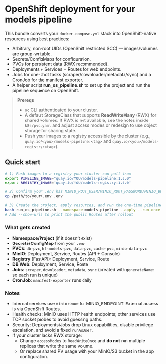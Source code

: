 # OpenShift deployment for your models pipeline

This bundle converts your `docker-compose.yml` stack into OpenShift-native resources using best practices:
- Arbitrary, non-root UIDs (OpenShift restricted SCC) — images/volumes are group-writable.
- Secrets/ConfigMaps for configuration.
- PVCs for persistent data (RWX recommended).
- Deployments + Services + Routes for web endpoints.
- Jobs for one-shot tasks (scraper/downloader/metadata/sync) and a CronJob for the manifest exporter.
- A helper script **run_os_pipeline.sh** to set up the project and run the pipeline sequence on OpenShift.

> **Prereqs**
> - `oc` CLI authenticated to your cluster.
> - A default StorageClass that supports **ReadWriteMany** (RWX) for shared volumes. If RWX is not available, see the notes inside `k8s/pvc.yaml` and adjust access modes or redesign to use object storage for sharing state.
> - Push your images to a registry accessible by the cluster (e.g., `quay.io/<you>/models-pipeline:<tag>` and `quay.io/<you>/models-registry:<tag>`).

## Quick start

```bash
# 1) Push images to a registry your cluster can pull from
export PIPELINE_IMAGE="quay.io/YOU/models-pipeline:1.0.0"
export REGISTRY_IMAGE="quay.io/YOU/models-registry:1.0.0"

# 2) Confirm your .env has MINIO_ROOT_USER/MINIO_ROOT_PASSWORD/MINIO_BUCKET/REGISTRY_ADMIN_TOKEN
cp /path/to/your/.env .env

# 3) Create the project, apply resources, and run the one-time pipeline
bash run_os_pipeline.sh --namespace models-pipeline --apply --run-once
# Add --show-urls to print the public Routes after rollout
```

### What gets created

- **Namespace/Project** (if it doesn’t exist)
- **Secrets/ConfigMap** from your `.env`
- **PVCs**: `db-pvc`, `hf-models-pvc`, `data-pvc`, `cache-pvc`, `minio-data-pvc`
- **MinIO**: Deployment, Service, Routes (API + Console)
- **Registry** (FastAPI): Deployment, Service, Route
- **DB Web**: Deployment, Service, Route
- **Jobs**: `scraper`, `downloader`, `metadata`, `sync` (created with `generateName:` so each run is unique)
- **CronJob**: `manifest-exporter` runs daily

### Notes

- Internal services use `minio:9000` for MINIO_ENDPOINT. External access is via OpenShift Routes.
- Health checks: MinIO uses HTTP health endpoints; other services use TCP socket probes to avoid guessing paths.
- Security: Deployments/Jobs drop Linux capabilities, disable privilege escalation, and avoid a fixed `runAsUser`.
- If your cluster lacks RWX storage:
  - Change `accessModes` to `ReadWriteOnce` and **do not** run multiple replicas that write the same volume.
  - Or replace shared PV usage with your MinIO/S3 bucket in the app configuration.

